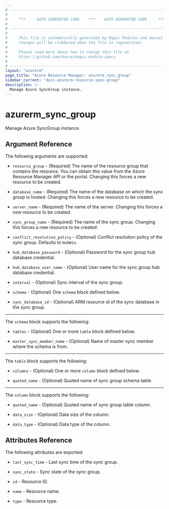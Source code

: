 ```yaml
---
# ----------------------------------------------------------------------------
#
#     ***     AUTO GENERATED CODE    ***    AUTO GENERATED CODE     ***
#
# ----------------------------------------------------------------------------
#
#     This file is automatically generated by Magic Modules and manual
#     changes will be clobbered when the file is regenerated.
#
#     Please read more about how to change this file at
#     https://github.com/Azure/magic-module-specs
#
# ----------------------------------------------------------------------------
layout: "azurerm"
page_title: "Azure Resource Manager: azurerm_sync_group"
sidebar_current: "docs-azurerm-resource-sync-group"
description: |-
  Manage Azure SyncGroup instance.
---
```


# azurerm_sync_group

Manage Azure SyncGroup instance.


## Argument Reference

The following arguments are supported:

* `resource_group` - (Required) The name of the resource group that contains the resource. You can obtain this value from the Azure Resource Manager API or the portal. Changing this forces a new resource to be created.

* `database_name` - (Required) The name of the database on which the sync group is hosted. Changing this forces a new resource to be created.

* `server_name` - (Required) The name of the server. Changing this forces a new resource to be created.

* `sync_group_name` - (Required) The name of the sync group. Changing this forces a new resource to be created.

* `conflict_resolution_policy` - (Optional) Conflict resolution policy of the sync group. Defaults to `HubWin`.

* `hub_database_password` - (Optional) Password for the sync group hub database credential.

* `hub_database_user_name` - (Optional) User name for the sync group hub database credential.

* `interval` - (Optional) Sync interval of the sync group.

* `schema` - (Optional) One `schema` block defined below.

* `sync_database_id` - (Optional) ARM resource id of the sync database in the sync group.

---

The `schema` block supports the following:

* `tables` - (Optional) One or more `table` block defined below.

* `master_sync_member_name` - (Optional) Name of master sync member where the schema is from.


---

The `table` block supports the following:

* `columns` - (Optional) One or more `column` block defined below.

* `quoted_name` - (Optional) Quoted name of sync group schema table.


---

The `column` block supports the following:

* `quoted_name` - (Optional) Quoted name of sync group table column.

* `data_size` - (Optional) Data size of the column.

* `data_type` - (Optional) Data type of the column.

## Attributes Reference

The following attributes are exported:

* `last_sync_time` - Last sync time of the sync group.

* `sync_state` - Sync state of the sync group.

* `id` - Resource ID.

* `name` - Resource name.

* `type` - Resource type.
